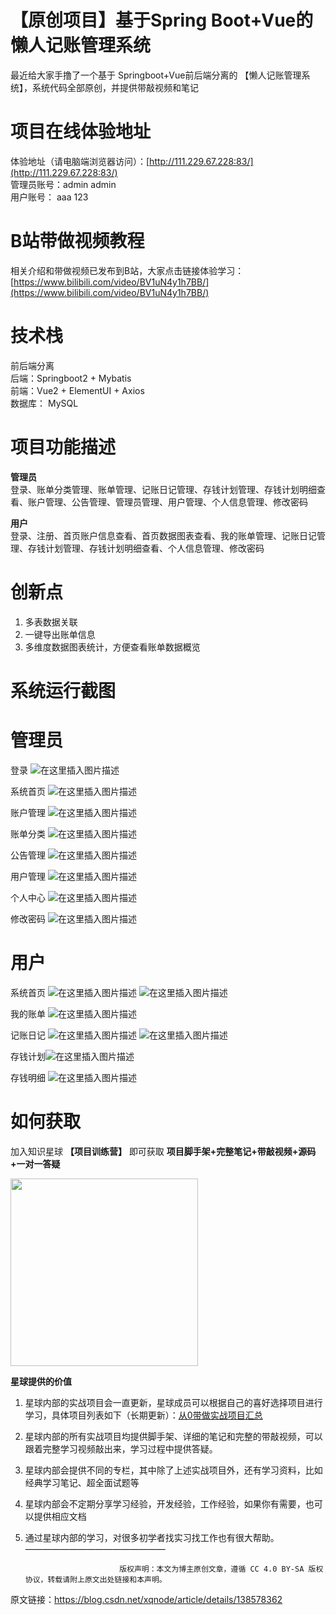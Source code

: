 # 【原创项目】基于Spring Boot+Vue的懒人记账管理系统
最近给大家手撸了一个基于 Springboot+Vue前后端分离的 【懒人记账管理系统】，系统代码全部原创，并提供带敲视频和笔记

# 项目在线体验地址  
体验地址（请电脑端浏览器访问）：[http://111.229.67.228:83/](http://111.229.67.228:83/)  
管理员账号：admin admin  
用户账号： aaa 123

# B站带做视频教程
相关介绍和带做视频已发布到B站，大家点击链接体验学习：
[https://www.bilibili.com/video/BV1uN4y1h7BB/](https://www.bilibili.com/video/BV1uN4y1h7BB/)

# 技术栈  
前后端分离  
后端：Springboot2 + Mybatis  
前端：Vue2 + ElementUI + Axios  
数据库： MySQL

# 项目功能描述  
**管理员**  
登录、账单分类管理、账单管理、记账日记管理、存钱计划管理、存钱计划明细查看、账户管理、公告管理、管理员管理、用户管理、个人信息管理、修改密码

**用户**  
登录、注册、首页账户信息查看、首页数据图表查看、我的账单管理、记账日记管理、存钱计划管理、存钱计划明细查看、个人信息管理、修改密码

# 创新点  
1. 多表数据关联  
2. 一键导出账单信息  
3. 多维度数据图表统计，方便查看账单数据概览  

# 系统运行截图  
# 管理员  
登录
![在这里插入图片描述](https://img-blog.csdnimg.cn/direct/24b1d12428804f719faa17d866f44ebb.png)

系统首页
![在这里插入图片描述](https://img-blog.csdnimg.cn/direct/70420801b63d448cb8b9be5619934453.png)

账户管理
![在这里插入图片描述](https://img-blog.csdnimg.cn/direct/e51298eb0fd24502989ba36b6a8a82f8.png)

账单分类
![在这里插入图片描述](https://img-blog.csdnimg.cn/direct/886710e0229446f6844623fcf37b18b8.png)

公告管理
![在这里插入图片描述](https://img-blog.csdnimg.cn/direct/479c304b0f714875b05c0c3bd9c8b0ee.png)

用户管理
![在这里插入图片描述](https://img-blog.csdnimg.cn/direct/93261f10aebf4bec946033fb3e7412ca.png)

个人中心
![在这里插入图片描述](https://img-blog.csdnimg.cn/direct/857d1b806eee45dfb3bd4668a1470b4f.png)

修改密码
![在这里插入图片描述](https://img-blog.csdnimg.cn/direct/2a46c60673454f4693feaf177ea417ac.png)

# 用户
系统首页
![在这里插入图片描述](https://img-blog.csdnimg.cn/direct/1281010185584a0db5dfc5feb3cb8947.png)
![在这里插入图片描述](https://img-blog.csdnimg.cn/direct/a594ab4a9efb4ea497f9479cff591389.png)

我的账单
![在这里插入图片描述](https://img-blog.csdnimg.cn/direct/61cc8db930764dfaa5dbe511ec2a1fb9.png)

记账日记
![在这里插入图片描述](https://img-blog.csdnimg.cn/direct/8b842c6dcd664a26aea642a6527bd138.png)
![在这里插入图片描述](https://img-blog.csdnimg.cn/direct/a0614d0653d44889927dcee4f9d31edb.png)

存钱计划![在这里插入图片描述](https://img-blog.csdnimg.cn/direct/6549d185b67d47188fb2207ac75cd162.png)

存钱明细
![在这里插入图片描述](https://img-blog.csdnimg.cn/direct/efcf138c8c004df281b95855508cdb2e.png)
# 如何获取
加入知识星球 **【项目训练营】** 即可获取 **项目脚手架+完整笔记+带敲视频+源码+一对一答疑**

<img src="https://img-blog.csdnimg.cn/direct/44f688415c0c47cc81ad08a1f275e6a4.png" width="300px" />

**星球提供的价值**

1. 星球内部的实战项目会一直更新，星球成员可以根据自己的喜好选择项目进行学习，具体项目列表如下（长期更新）：[从0带做实战项目汇总](https://www.javaxm.cn/%E4%BB%8E0%E5%B8%A6%E5%81%9A%E5%AE%9E%E6%88%98%E9%A1%B9%E7%9B%AE%E6%B1%87%E6%80%BB.html)
2. 星球内部的所有实战项目均提供脚手架、详细的笔记和完整的带敲视频，可以跟着完整学习视频敲出来，学习过程中提供答疑。
3. 星球内部会提供不同的专栏，其中除了上述实战项目外，还有学习资料，比如经典学习笔记、超全面试题等
4. 星球内部会不定期分享学习经验，开发经验，工作经验，如果你有需要，也可以提供相应文档
5. 通过星球内部的学习，对很多初学者找实习找工作也有很大帮助。
————————————————

                            版权声明：本文为博主原创文章，遵循 CC 4.0 BY-SA 版权协议，转载请附上原文出处链接和本声明。
                        
原文链接：https://blog.csdn.net/xqnode/article/details/138578362












